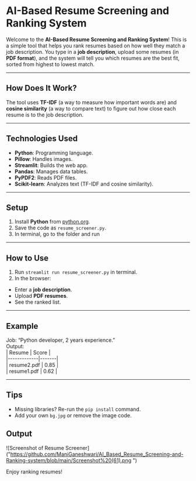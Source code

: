 # **AI-Based Resume Screening and Ranking System**

Welcome to the **AI-Based Resume Screening and Ranking System**! This is a simple tool that helps you rank resumes based on how well they match a job description. You type in a **job description**, upload some resumes (in **PDF format**), and the system will tell you which resumes are the best fit, sorted from highest to lowest match.

---

## **How Does It Work?**

The tool uses **TF-IDF** (a way to measure how important words are) and **cosine similarity** (a way to compare text) to figure out how close each resume is to the job description.

---

## **Technologies Used**
- **Python**: Programming language.
- **Pillow**: Handles images.
- **Streamlit**: Builds the web app.
- **Pandas**: Manages data tables.
- **PyPDF2**: Reads PDF files.
- **Scikit-learn**: Analyzes text (TF-IDF and cosine similarity).

---

## **Setup**
1. Install **Python** from [python.org](https://www.python.org/downloads/).
2. Save the code as `resume_screener.py`.
3. In terminal, go to the folder and run


---

## **How to Use**
1. Run `streamlit run resume_screener.py` in terminal.
2. In the browser:
- Enter a **job description**.
- Upload **PDF resumes**.
- See the ranked list.

---

## **Example**
Job: “Python developer, 2 years experience.”  
Output:  
| Resume      | Score |  
|-------------|-------|  
| resume2.pdf | 0.85  |  
| resume1.pdf | 0.62  |  

---

## **Tips**
- Missing libraries? Re-run the `pip install` command.
- Add your own `bg.jpg` or remove the image code.



## **Output**
![Screenshot of Resume Screener]("https://github.com/ManiGaneshwari/AI_Based_Resume_Screening-and-Ranking-system/blob/main/Screenshot%20(61).png
")

Enjoy ranking resumes!

